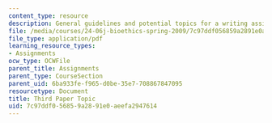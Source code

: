 ```yaml
---
content_type: resource
description: General guidelines and potential topics for a writing assignment on bioethics.
file: /media/courses/24-06j-bioethics-spring-2009/7c97ddf056859a2891e0aeefa2947614_MIT24_06Js09_assn03.pdf
file_type: application/pdf
learning_resource_types:
- Assignments
ocw_type: OCWFile
parent_title: Assignments
parent_type: CourseSection
parent_uid: 6ba933fe-f965-d0be-35e7-708867847095
resourcetype: Document
title: Third Paper Topic
uid: 7c97ddf0-5685-9a28-91e0-aeefa2947614
---
```

